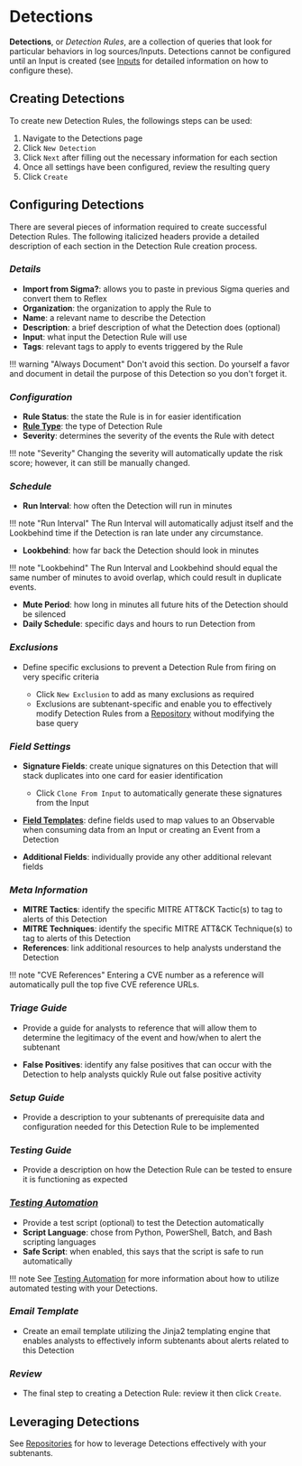 # Detections
**Detections**, or _Detection Rules_, are a collection of queries that look for particular behaviors in log sources/Inputs. Detections cannot be configured until an Input is created (see [Inputs](../inputs/index.md) for detailed information on how to configure these).

## Creating Detections
To create new Detection Rules, the followings steps can be used:

1. Navigate to the Detections page
2. Click `New Detection`
3. Click `Next` after filling out the necessary information for each section
4. Once all settings have been configured, review the resulting query
5. Click `Create`

## Configuring Detections
There are several pieces of information required to create successful Detection Rules. The following italicized headers provide a detailed description of each section in the Detection Rule creation process.

### _Details_
   * **Import from Sigma?**: allows you to paste in previous Sigma queries and convert them to Reflex
   * **Organization**: the organization to apply the Rule to
   * **Name**: a relevant name to describe the Detection
   * **Description**: a brief description of what the Detection does (optional)
   * **Input**: what input the Detection Rule will use
   * **Tags**: relevant tags to apply to events triggered by the Rule

!!! warning "Always Document"
    Don't avoid this section. Do yourself a favor and document in detail the purpose of this Detection so you don't forget it.

### _Configuration_
* **Rule Status**: the state the Rule is in for easier identification
* **[Rule Type](rule-types.md)**: the type of Detection Rule
* **Severity**: determines the severity of the events the Rule with detect

!!! note "Severity"
    Changing the severity will automatically update the risk score; however, it can still be manually changed.

### _Schedule_
* **Run Interval**: how often the Detection will run in minutes

!!! note "Run Interval"
    The Run Interval will automatically adjust itself and the Lookbehind time if the Detection is ran late under any circumstance.

* **Lookbehind**: how far back the Detection should look in minutes

!!! note "Lookbehind"
    The Run Interval and Lookbehind should equal the same number of minutes to avoid overlap, which could result in duplicate events.

* **Mute Period**: how long in minutes all future hits of the Detection should be silenced
* **Daily Schedule**: specific days and hours to run Detection from

### _Exclusions_
* Define specific exclusions to prevent a Detection Rule from firing on very specific criteria

    * Click `New Exclusion` to add as many exclusions as required
    * Exclusions are subtenant-specific and enable you to effectively modify Detection Rules from a [Repository](repositories.md) without modifying the base query

### _Field Settings_
* **Signature Fields**: create unique signatures on this Detection that will stack duplicates into one card for easier identification

   * Click `Clone From Input` to automatically generate these signatures from the Input

* **[Field Templates](../field-templates/index.md)**: define fields used to map values to an Observable when consuming data from an Input or creating an Event from a Detection
* **Additional Fields**: individually provide any other additional relevant fields

### _Meta Information_
* **MITRE Tactics**: identify the specific MITRE ATT&CK Tactic(s) to tag to alerts of this Detection
* **MITRE Techniques**: identify the specific MITRE ATT&CK Technique(s) to tag to alerts of this Detection
* **References**: link additional resources to help analysts understand the Detection

!!! note "CVE References"
    Entering a CVE number as a reference will automatically pull the top five CVE reference URLs.

### _Triage Guide_
* Provide a guide for analysts to reference that will allow them to determine the legitimacy of the event and how/when to alert the subtenant

* **False Positives**: identify any false positives that can occur with the Detection to help analysts quickly Rule out false positive activity

### _Setup Guide_
* Provide a description to your subtenants of prerequisite data and configuration needed for this Detection Rule to be implemented

### _Testing Guide_
* Provide a description on how the Detection Rule can be tested to ensure it is functioning as expected

### _[Testing Automation](testing-automation.md)_
* Provide a test script (optional) to test the Detection automatically
* **Script Language**: chose from Python, PowerShell, Batch, and Bash scripting languages
* **Safe Script**: when enabled, this says that the script is safe to run automatically

!!! note
    See [Testing Automation](testing-automation.md) for more information about how to utilize automated testing with your Detections.

### _Email Template_
* Create an email template utilizing the Jinja2 templating engine that enables analysts to effectively inform subtenants about alerts related to this Detection

### _Review_
* The final step to creating a Detection Rule: review it then click `Create`.

## Leveraging Detections
See [Repositories](repositories.md) for how to leverage Detections effectively with your subtenants.
